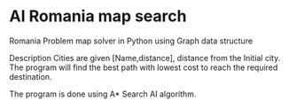 # AI Romania map search
Romania Problem map solver in Python using Graph data structure

Description
Cities are given [Name,distance], distance from the Initial city. The program will find the best path with lowest cost to reach the required destination.

The program is done using A* Search AI algorithm.
